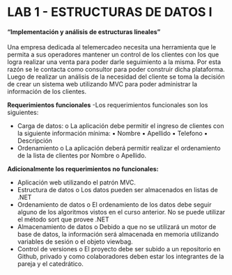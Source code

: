 # **LAB 1 - ESTRUCTURAS DE DATOS I**
#### “Implementación y análisis de estructuras lineales”

Una empresa dedicada al telemercadeo necesita una herramienta que le
permita a sus operadores mantener un control de los clientes con los que logra
realizar una venta para poder darle seguimiento a la misma. Por esta razón se le
contacta como consultor para poder construir dicha plataforma. Luego de
realizar un análisis de la necesidad del cliente se toma la decisión de crear un
sistema web utilizando MVC para poder administrar la información de los
clientes.

**Requerimientos funcionales**
-Los requerimientos funcionales son los siguientes:
- Carga de datos:
o La aplicación debe permitir el ingreso de clientes con la siguiente
información mínima:
▪ Nombre
▪ Apellido
▪ Telefono
▪ Descripción
- Ordenamiento
o La aplicación deberá permitir realizar el ordenamiento de la lista
de clientes por Nombre o Apellido.

**Adicionalmente los requerimientos no funcionales:**
- Aplicación web utilizando el patrón MVC.
- Estructura de datos
o Los datos pueden ser almacenados en listas de .NET
- Ordenamiento de datos
o El ordenamiento de los datos debe seguir alguno de los algoritmos
vistos en el curso anterior. No se puede utilizar el método sort que
provee .NET
- Almacenamiento de datos
o Debido a que no se utilizará un motor de base de datos, la
información será almacenada en memoria utilizando variables de
sesión o el objeto viewbag.
- Control de versiones
o El proyecto debe ser subido a un repositorio en Github, privado y
como colaboradores deben estar los integrantes de la pareja y el
catedrático.
